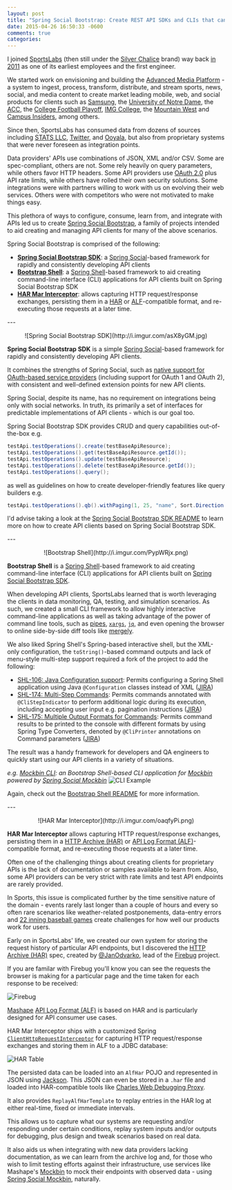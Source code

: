 ```yaml
---
layout: post
title: "Spring Social Bootstrap: Create REST API SDKs and CLIs that can Record and Replay HTTP requests"
date: 2015-04-26 16:50:33 -0600
comments: true
categories: 
---
```


I joined [SportsLabs](http://sportslabs.com) (then still under the [Silver Chalice](http://www.silverchalice.com/) brand) way back [in 2011](https://www.linkedin.com/in/robinhowlett) as one of its earliest employees and the first engineer. 

We started work on envisioning and building the [Advanced Media Platform](http://sportslabs.com/platform/) - a system to ingest, process, transform, distribute, and stream sports, news, social, and media content to create market leading mobile, web, and social products for clients such as [Samsung](http://milk.samsung.com/), the [University of Notre Dame](http://watchnd.tv/#!/), the [ACC](http://www.theacc.com/), the [College Football Playoff](http://www.collegefootballplayoff.com/), [IMG College](https://play.google.com/store/apps/developer?id=SportsLabs&hl=en), the [Mountain West](http://www.themw.com/) and [Campus Insiders](http://campusinsiders.com/), among others.

Since then, SportsLabs has consumed data from dozens of sources including [STATS LLC](http://www.stats.com/), [Twitter](https://twitter.com/), and [Ooyala](http://www.ooyala.com/), but also from proprietary systems that were never foreseen as integration points. 

Data providers' APIs use combinations of JSON, XML and/or CSV. Some are spec-compliant, others are not. Some rely heavily on query parameters, while others favor HTTP headers. Some API providers use [OAuth 2.0](http://oauth.net/2/) plus API rate limits, while others have rolled their own security solutions. Some integrations were with partners willing to work with us on evolving their web services. Others were with competitors who were not motivated to make things easy.

This plethora of ways to configure, consume, learn from, and integrate with APIs led us to create [Spring Social Bootstrap](https://github.com/robinhowlett/spring-social-bootstrap), a family of projects intended to aid creating and managing API clients for many of the above scenarios.

Spring Social Bootstrap is comprised of the following:

* **[Spring Social Bootstrap SDK](https://github.com/robinhowlett/spring-social-bootstrap/tree/master/spring-social-bootstrap-sdk)**: a [Spring Social](http://projects.spring.io/spring-social)-based framework for rapidly and consistently developing API clients
* **[Bootstrap Shell](https://github.com/robinhowlett/spring-social-bootstrap/tree/master/bootstrap-shell)**: a [Spring Shell](http://docs.spring.io/spring-shell/docs/current/reference/htmlsingle/)-based framework to aid creating command-line interface (CLI) applications for API clients built on Spring Social Bootstrap SDK
* **[HAR Mar Interceptor](https://github.com/robinhowlett/spring-social-bootstrap/tree/master/har-mar-interceptor)**: allows capturing HTTP request/response exchanges, persisting them in a [HAR](http://www.softwareishard.com/blog/har-12-spec/) or [ALF](https://github.com/Mashape/api-log-format)-compatible format, and re-executing those requests at a later time.

<!-- more -->

<p>
---

<p align="center">![Spring Social Bootstrap SDK](http://i.imgur.com/asX8yGM.jpg)

**Spring Social Bootstrap SDK** is a simple [Spring Social](http://projects.spring.io/spring-social)-based framework for rapidly and consistently developing API clients.

It combines the strengths of Spring Social, such as [native support for OAuth-based service providers](http://docs.spring.io/spring-social/docs/current/reference/htmlsingle/#connectFramework) (including support for OAuth 1 and OAuth 2), with consistent and well-defined extension points for new API clients.

Spring Social, despite its name, has no requirement on integrations being only with social networks. In truth, its primarily a set of interfaces for predictable implementations of API clients - which is our goal too.

Spring Social Bootstrap SDK provides CRUD and query capabilities out-of-the-box e.g.

```java
testApi.testOperations().create(testBaseApiResource);
testApi.testOperations().get(testBaseApiResource.getId());
testApi.testOperations().update(testBaseApiResource);
testApi.testOperations().delete(testBaseApiResource.getId());
testApi.testOperations().query();
```

as well as guidelines on how to create developer-friendly features like query builders e.g.

```java
testApi.testOperations().qb().withPaging(1, 25, "name", Sort.Direction.ASC).query();
```

I'd advise taking a look at the [Spring Social Bootstrap SDK README](https://github.com/robinhowlett/spring-social-bootstrap/blob/master/spring-social-bootstrap-sdk/README.md) to learn more on how to create API clients based on Spring Social Bootstrap SDK.

<p>
---

<p align="center">![Bootstrap Shell](http://i.imgur.com/PypWRjx.png)

**Bootstrap Shell** is a [Spring Shell](http://docs.spring.io/spring-shell/docs/current/reference/htmlsingle/)-based framework to aid creating command-line interface (CLI) applications for API clients built on [Spring Social Bootstrap SDK](https://github.com/robinhowlett/spring-social-bootstrap/tree/master/spring-social-bootstrap-sdk).

When developing API clients, SportsLabs learned that is worth leveraging the clients in data monitoring, QA, testing, and simulation scenarios. As such, we created a small CLI framework to allow highly interactive command-line applications as well as taking advantage of the power of command line tools, such as [pipes](http://man7.org/linux/man-pages/man2/pipe.2.html), [`xargs`](http://unixhelp.ed.ac.uk/CGI/man-cgi?xargs), [`jq`](http://stedolan.github.io/jq/), and even opening the browser to online side-by-side diff tools like [mergely](http://www.mergely.com/editor?lhs=http://mockbin.com/bin/800a818b-5fb6-40d4-a342-75a1fb8599db/view&rhs=http://mockbin.com/bin/3c149e20-bc9c-4c68-8614-048e6023a108/view).

We also liked Spring Shell's Spring-based interactive shell, but the XML-only configuration, the `toString()`-based command outputs and lack of menu-style multi-step support required a fork of the project to add the following:

* [SHL-106: Java Configuration support](https://github.com/spring-projects/spring-shell/pull/66): Permits configuring a Spring Shell application using Java `@Configuration` classes instead of XML ([JIRA](https://jira.spring.io/browse/SHL-106))
* [SHL-174: Multi-Step Commands](https://github.com/spring-projects/spring-shell/pull/67): Permits commands annotated with `@CliStepIndicator` to perform additional logic during its execution, including accepting user input e.g. pagination instructions ([JIRA](https://jira.spring.io/browse/SHL-174))
* [SHL-175: Multiple Output Formats for Commands](https://github.com/spring-projects/spring-shell/pull/68): Permits command results to be printed to the console with different formats by using Spring Type Converters, denoted by `@CliPrinter` annotations on Command parameters ([JIRA](https://jira.spring.io/browse/SHL-175))

The result was a handy framework for developers and QA engineers to quickly start using our API clients in a variety of situations.

_e.g. [Mockbin CLI](https://github.com/robinhowlett/mockbin-cli): an Bootstrap Shell-based CLI application for [Mockbin](http://mockbin.com/) powered by [Spring Social Mockbin](https://github.com/robinhowlett/spring-social-mockbin)_
![CLI Example](http://i.imgur.com/8Eca4p3.gif)

Again, check out the [Bootstrap Shell README](https://github.com/robinhowlett/spring-social-bootstrap/blob/master/bootstrap-shell/README.md) for more information.

<p>
---

<p align="center">![HAR Mar Interceptor](http://i.imgur.com/oaqfyPi.png)

**HAR Mar Interceptor** allows capturing HTTP request/response exchanges, persisting them in a [HTTP Archive (HAR)](http://www.softwareishard.com/blog/har-12-spec/) or [API Log Format (ALF)](https://github.com/Mashape/api-log-format)-compatible format, and re-executing those requests at a later time.

Often one of the challenging things about creating clients for proprietary APIs is the lack of documentation or samples available to learn from. Also, some API providers can be very strict with rate limits and test API endpoints are rarely provided.

In Sports, this issue is complicated further by the time sensitive nature of the domain - events rarely last longer than a couple of hours and every so often rare scenarios like weather-related postponements, data-entry errors and [22 inning baseball games](http://www.ncaa.com/news/baseball/article/2014-06-01/tcu-wins-22-innings-second-longest-game-ncaa-tourney-history) create challenges for how well our products work for users.

Early on in SportsLabs' life, we created our own system for storing the request history of particular API endpoints, but I discovered the [HTTP Archive (HAR)](http://www.softwareishard.com/blog/har-12-spec/) spec, created by [@JanOdvarko](https://twitter.com/janodvarko), lead of the [Firebug](http://www.getfirebug.com/) project. 

If you are familar with Firebug you'll know you can see the requests the browser is making for a particular page and the time taken for each response to be received:

![Firebug](http://core0.staticworld.net/images/idge/imported/article/itw/2013/11/22/netpanel-100521990-orig.png)

[Mashape](https://www.mashape.com/) [API Log Format (ALF)](https://github.com/Mashape/api-log-format) is based on HAR and is particularly designed for API consumer use cases.

HAR Mar Interceptor ships with a customized Spring [`ClientHttpRequestInterceptor`](http://docs.spring.io/spring/docs/current/javadoc-api/org/springframework/http/client/ClientHttpRequestInterceptor.html) for capturing HTTP request/response exchanges and storing them in ALF to a JDBC database:

![HAR Table](http://i.imgur.com/siNRX66.png)

The persisted data can be loaded into an `AlfHar` POJO and represented in JSON using [Jackson](http://wiki.fasterxml.com/JacksonHome). This JSON can even be stored in a `.har` file and loaded into HAR-compatible tools like [Charles Web Debugging Proxy](http://www.charlesproxy.com/).

It also provides `ReplayAlfHarTemplate` to replay entries in the HAR log at either real-time, fixed or immediate intervals.

This allows us to capture what our systems are requesting and/or responding under certain conditions, replay system inputs and/or outputs for debugging, plus design and tweak scenarios based on real data.

It also aids us when integrating with new data providers lacking documentation, as we can learn from the archive log and, for those who wish to limit testing efforts against their infrastructure, use services like Mashape's [Mockbin](http://mockbin.com/) to mock their endpoints with observed data - using [Spring Social Mockbin](https://github.com/robinhowlett/spring-social-mockbin), naturally.